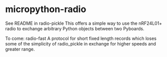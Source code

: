 # micropython-radio
See README in radio-pickle
This offers a simple way to use the nRF24L01+ radio to exchange arbitrary Python objects between two Pyboards.

To come:
radio-fast
A protocol for short fixed length records which loses some of the simplicity of radio_pickle in exchange for
higher speeds and greater range.


